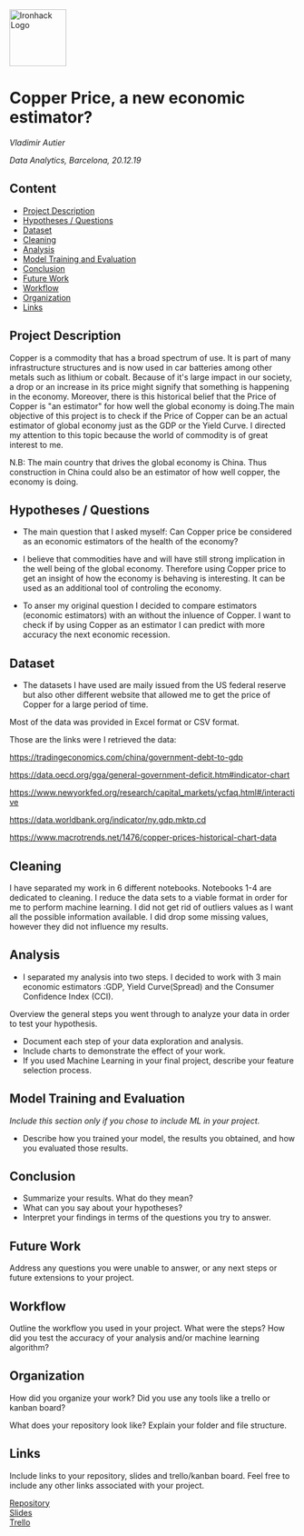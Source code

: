 <img src="https://bit.ly/2VnXWr2" alt="Ironhack Logo" width="100"/>

# Copper Price, a new economic estimator?
*Vladimir Autier*

*Data Analytics, Barcelona, 20.12.19*

## Content
- [Project Description](#project-description)
- [Hypotheses / Questions](#hypotheses-questions)
- [Dataset](#dataset)
- [Cleaning](#cleaning)
- [Analysis](#analysis)
- [Model Training and Evaluation](#model-training-and-evaluation)
- [Conclusion](#conclusion)
- [Future Work](#future-work)
- [Workflow](#workflow)
- [Organization](#organization)
- [Links](#links)

## Project Description

Copper is a commodity that has a broad spectrum of use. It is part of many infrastructure structures and is now used in car batteries among other metals such as lithium or cobalt. Because of it's large impact in our society, a drop or an increase in its price might signify that something is happening in the economy. Moreover, there is this historical belief that the Price of Copper is "an estimator" for how well the global economy is doing.The main objective of this project is to check if the Price of Copper can be an actual estimator of global economy just as the GDP or the Yield Curve. I directed my attention to this topic because the world of commodity is of great interest to me.

N.B: The main country that drives the global economy is China. Thus construction in China could also be an estimator of how well copper, the economy is doing.

## Hypotheses / Questions
* The main question that I asked myself: Can Copper price be considered as an economic estimators of the health of the economy?

* I believe that commodities have and will have still strong implication in the well being of the global economy. Therefore using Copper price to get an insight of how the economy is behaving is interesting. It can be used as an additional tool of controling the economy.

* To anser my original question I decided to compare estimators (economic estimators) with an without the inluence of Copper.
  I want to check if by using Copper as an estimator I can predict with more accuracy the next economic recession.

## Dataset

* The datasets I have used are maily issued from the US federal reserve but also other different website that allowed me to get the price of Copper for a large period of time.

 Most of the data was provided in Excel format or CSV format.

Those are the links were I retrieved the data:

 https://tradingeconomics.com/china/government-debt-to-gdp

 https://data.oecd.org/gga/general-government-deficit.htm#indicator-chart

 https://www.newyorkfed.org/research/capital_markets/ycfaq.html#/interactive

 https://data.worldbank.org/indicator/ny.gdp.mktp.cd

 https://www.macrotrends.net/1476/copper-prices-historical-chart-data

## Cleaning

I have separated my work in 6 different notebooks. Notebooks 1-4 are dedicated to cleaning. I reduce the data sets to a viable format in order for me to perform machine learning. I did not get rid of outliers values as I want all the possible information available. I did drop some missing values, however they did not influence my results.

## Analysis

* I separated my analysis into two steps. I decided to work with 3 main economic estimators :GDP, Yield Curve(Spread) and the Consumer Confidence Index (CCI).

Overview the general steps you went through to analyze your data in order to test your hypothesis.
* Document each step of your data exploration and analysis.
* Include charts to demonstrate the effect of your work.
* If you used Machine Learning in your final project, describe your feature selection process.

## Model Training and Evaluation
*Include this section only if you chose to include ML in your project.*
* Describe how you trained your model, the results you obtained, and how you evaluated those results.

## Conclusion
* Summarize your results. What do they mean?
* What can you say about your hypotheses?
* Interpret your findings in terms of the questions you try to answer.

## Future Work
Address any questions you were unable to answer, or any next steps or future extensions to your project.

## Workflow
Outline the workflow you used in your project. What were the steps?
How did you test the accuracy of your analysis and/or machine learning algorithm?

## Organization
How did you organize your work? Did you use any tools like a trello or kanban board?

What does your repository look like? Explain your folder and file structure.

## Links
Include links to your repository, slides and trello/kanban board. Feel free to include any other links associated with your project.


[Repository](https://github.com/)  
[Slides](https://slides.com/)  
[Trello](https://trello.com/en)  
